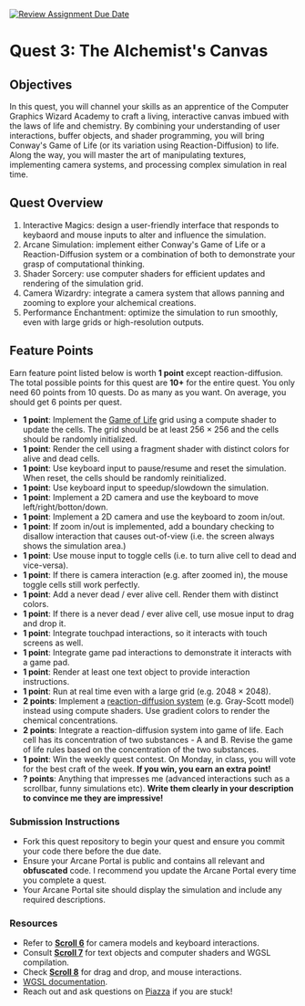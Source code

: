 [![Review Assignment Due Date](https://classroom.github.com/assets/deadline-readme-button-22041afd0340ce965d47ae6ef1cefeee28c7c493a6346c4f15d667ab976d596c.svg)](https://classroom.github.com/a/8LCU8vFF)
# Quest 3: The Alchemist's Canvas

## Objectives
In this quest, you will channel your skills as an apprentice of the Computer Graphics Wizard Academy to craft a living, interactive canvas imbued with the laws of life and chemistry. By combining your understanding of user interactions, buffer objects, and shader programming, you will bring Conway's Game of Life (or its variation using Reaction-Diffusion) to life. Along the way, you will master the art of manipulating textures, implementing camera systems, and processing complex simulation in real time.

## Quest Overview
1. Interactive Magics: design a user-friendly interface that responds to keybaord and mouse inputs to alter and influence the simulation.
2. Arcane Simulation: implement either Conway's Game of Life or a Reaction-Diffusion system or a combination of both to demonstrate your grasp of computational thinking.
3. Shader Sorcery: use computer shaders for efficient updates and rendering of the simulation grid.
4. Camera Wizardry: integrate a camera system that allows panning and zooming to explore your alchemical creations.
5. Performance Enchantment: optimize the simulation to run smoothly, even with large grids or high-resolution outputs.
   
## Feature Points
Earn feature point listed below is worth **1 point** except reaction-diffusion. The total possible points for this quest are **10+** for the entire quest. You only need 60 points from 10 quests. Do as many as you want. On average, you should get 6 points per quest.
- **1 point**: Implement the [Game of Life](https://en.wikipedia.org/wiki/Conway%27s_Game_of_Life) grid using a compute shader to update the cells. The grid should be at least 256 $\times$ 256 and the cells should be randomly initialized.
- **1 point**: Render the cell using a fragment shader with distinct colors for alive and dead cells.
- **1 point**: Use keyboard input to pause/resume and reset the simulation. When reset, the cells should be randomly reinitialized.
- **1 point**: Use keyboard input to speedup/slowdown the simulation.
- **1 point**: Implement a 2D camera and use the keyboard to move left/right/botton/down.
- **1 point**: Implement a 2D camera and use the keyboard to zoom in/out.
- **1 point**: If zoom in/out is implemented, add a boundary checking to disallow interaction that causes out-of-view (i.e. the screen always shows the simulation area.)
- **1 point**: Use mouse input to toggle cells (i.e. to turn alive cell to dead and vice-versa).
- **1 point**: If there is camera interaction (e.g. after zoomed in), the mouse toggle cells still work perfectly.
- **1 point**: Add a never dead / ever alive cell. Render them with distinct colors.
- **1 point**: If there is a never dead / ever alive cell, use mosue input to drag and drop it.
- **1 point**: Integrate touchpad interactions, so it interacts with touch screens as well.
- **1 point**: Integrate game pad interactions to demonstrate it interacts with a game pad.
- **1 point**: Render at least one text object to provide interaction instructions.
- **1 point**: Run at real time even with a large grid (e.g. 2048 $\times$ 2048).
- **2 points**: Implement a [reaction-diffusion system](https://en.wikipedia.org/wiki/Reaction%E2%80%93diffusion_system) (e.g. Gray-Scott model) instead using compute shaders. Use gradient colors to render the chemical concentrations.
- **2 points**: Integrate a reaction-diffusion system into game of life. Each cell has its concentration of two substances - A and B. Revise the game of life rules based on the concentration of the two substances. 
- **1 point**: Win the weekly quest contest. On Monday, in class, you will vote for the best craft of the week. **If you win, you earn an extra point!**
- **? points**: Anything that impresses me (advanced interactions such as a scrollbar, funny simulations etc). **Write them clearly in your description to convince me they are impressive!**

### Submission Instructions
- Fork this quest repository to begin your quest and ensure you commit your code there before the due date.
- Ensure your Arcane Portal is public and contains all relevant and **obfuscated** code. I recommend you update the Arcane Portal every time you complete a quest.
- Your Arcane Portal site should display the simulation and include any required descriptions.

### Resources
- Refer to **[Scroll 6](https://eg.bucknell.edu/~scl019/Courses/CGSP25/scroll6.php)** for camera models and keyboard interactions.
- Consult **[Scroll 7](https://eg.bucknell.edu/~scl019/Courses/CGSP25/scroll7.php)** for text objects and computer shaders and WGSL compilation.
- Check **[Scroll 8](https://eg.bucknell.edu/~scl019/Courses/CGSP25/scroll8.php)** for drag and drop, and mouse interactions.
- [WGSL documentation](https://www.w3.org/TR/WGSL/).
- Reach out and ask questions on [Piazza](https://piazza.com/bucknell/spring2025/csci379) if you are stuck!
